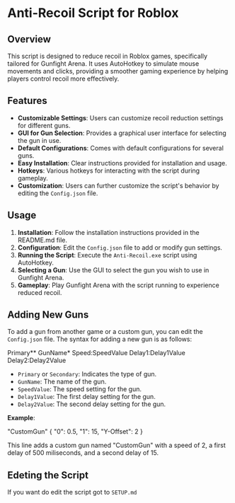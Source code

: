 # Anti-Recoil Script for Roblox

## Overview

This script is designed to reduce recoil in Roblox games, specifically tailored for Gunfight Arena. It uses AutoHotkey to simulate mouse movements and clicks, providing a smoother gaming experience by helping players control recoil more effectively.

## Features

- **Customizable Settings**: Users can customize recoil reduction settings for different guns.
- **GUI for Gun Selection**: Provides a graphical user interface for selecting the gun in use.
- **Default Configurations**: Comes with default configurations for several guns.
- **Easy Installation**: Clear instructions provided for installation and usage.
- **Hotkeys**: Various hotkeys for interacting with the script during gameplay.
- **Customization**: Users can further customize the script's behavior by editing the `Config.json` file.

## Usage

1. **Installation**: Follow the installation instructions provided in the README.md file.
2. **Configuration**: Edit the `Config.json` file to add or modify gun settings.
3. **Running the Script**: Execute the `Anti-Recoil.exe` script using AutoHotkey.
4. **Selecting a Gun**: Use the GUI to select the gun you wish to use in Gunfight Arena.
5. **Gameplay**: Play Gunfight Arena with the script running to experience reduced recoil.

## Adding New Guns

To add a gun from another game or a custom gun, you can edit the `Config.json` file. The syntax for adding a new gun is as follows:

Primary** GunName* Speed:SpeedValue Delay1:Delay1Value Delay2:Delay2Value

- `Primary` or `Secondary`: Indicates the type of gun.
- `GunName`: The name of the gun.
- `SpeedValue`: The speed setting for the gun.
- `Delay1Value`: The first delay setting for the gun.
- `Delay2Value`: The second delay setting for the gun.

**Example**:

"CustomGun" {
    "0": 0.5,
    "1": 15,
    "Y-Offset": 2
}

This line adds a custom gun named "CustomGun" with a speed of 2, a first delay of 500 miliseconds, and a second delay of 15.

## Edeting the Script
If you want do edit the script got to `SETUP.md`